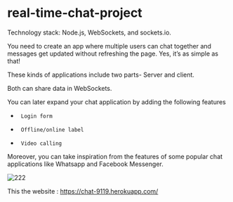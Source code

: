 # real-time-chat-project
Technology stack: Node.js, WebSockets, and sockets.io.   

You need to create an app where multiple users can chat together and messages get updated without refreshing the page. Yes, it’s as simple as that!  

These kinds of applications include two parts- Server and client. 

Both can share data in WebSockets.  

You can later expand your chat application by adding the following features
  -      Login form     
  -      Offline/online label      
  -      Video calling  
Moreover, you can take inspiration from the features of some popular chat applications like Whatsapp and Facebook Messenger.

![222](https://user-images.githubusercontent.com/65354249/161345945-66de545f-a1b8-4d07-884b-840c91675ee4.PNG)


This the website : https://chat-9119.herokuapp.com/
